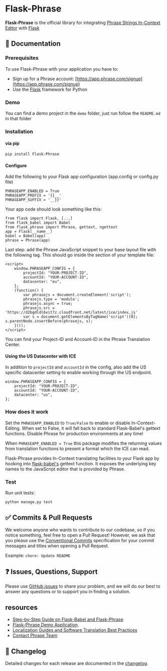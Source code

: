 # Flask-Phrase

**Flask-Phrase** is the official library for integrating [Phrase Strings In-Context Editor](https://support.phrase.com/hc/en-us/articles/5784095916188-In-Context-Editor-Strings) with [Flask](https://flask.palletsprojects.com/en/3.0.x/)

## :scroll: Documentation

### Prerequisites

To use Flask-Phrase with your application you have to:

- Sign up for a Phrase account: [https://app.phrase.com/signup](https://app.phrase.com/signup)
- Use the [Flask](https://flask.palletsprojects.com/en/3.0.x/) framework for Python

### Demo

You can find a demo project in the `demo` folder, just run follow the `README.md` in that folder

### Installation

#### via pip

```bash
pip install Flask-Phrase
```

#### Configure

Add the following to your Flask app configuration (app.config or config.py file)

    PHRASEAPP_ENABLED = True
    PHRASEAPP_PREFIX = '{{__'
    PHRASEAPP_SUFFIX = '__}}'

Your app code should look something like this:

    from flask import Flask, [...]
    from flask_babel import Babel
    from flask_phrase import Phrase, gettext, ngettext
    app = Flask(__name__)
    babel = Babel(app)
    phrase = Phrase(app)

Last step: add the Phrase JavaScript snippet to your base layout file with the following tag. This should go inside the <head> section of your template file:

    <script>
        window.PHRASEAPP_CONFIG = {
            projectId: "YOUR-PROJECT-ID",
            accountId: "YOUR-ACCOUNT-ID",
            datacenter: "eu",
        };
        (function() {
            var phrasejs = document.createElement('script');
            phrasejs.type = 'module';
            phrasejs.async = true;
            phrasejs.src = 'https://d2bgdldl6xit7z.cloudfront.net/latest/ice/index.js'
            var s = document.getElementsByTagName('script')[0]; s.parentNode.insertBefore(phrasejs, s);
        })();
    </script>

You can find your Project-ID and Account-ID in the Phrase Translation Center.

#### Using the US Datacenter with ICE

In addition to `projectId` and `accountId` in the config, also add the US specific datacenter setting to enable working through the US endpoint.

```
window.PHRASEAPP_CONFIG = {
    projectId: "YOUR-PROJECT-ID",
    accountId: "YOUR-ACCOUNT-ID",
    datacenter: "us",
};
```

### How does it work

Set the `PHRASEAPP_ENABLED` to `True/False` to enable or disable In-Context-Editing. When set to False, it will fall back to standard Flask-Babel's gettext functions. Disable Phrase for production environments at any time!

When `PHRASEAPP_ENABLED = True` this package modifies the returning values from translation functions to present a format which the ICE can read.

Flask-Phrase provides In-Context translating facilities to your Flask app by hooking into [flask-babel's](https://pypi.org/project/flask-babel/) gettext function. It exposes the underlying key names to the JavaScript editor that is provided by Phrase.

### Test

Run unit tests:

```bash
python manage.py test
```

## :white_check_mark: Commits & Pull Requests

We welcome anyone who wants to contribute to our codebase, so if you notice something, feel free to open a Pull Request! However, we ask that you please use the [Conventional Commits](https://www.conventionalcommits.org/en/v1.0.0/) specification for your commit messages and titles when opening a Pull Request.

Example: `chore: Update README`

## :question: Issues, Questions, Support

Please use [GitHub issues](https://github.com/phrase/Flask-Phrase/issues) to share your problem, and we will do our best to answer any questions or to support you in finding a solution.

## resources

- [Step-by-Step Guide on Flask-Babel and Flask-Phrase](https://phrase.com/blog/posts/python-localization-for-flask-applications/)
- [Flask-Phrase Demo Application](https://github.com/phrase/flask-demo-application/).
- [Localization Guides and Software Translation Best Practices](http://phrase.com/blog/)
- [Contact Phrase Team](https://phrase.com/en/contact)

## :memo: Changelog

Detailed changes for each release are documented in the [changelog](https://github.com/phrase/Flask-Phrase/releases).

